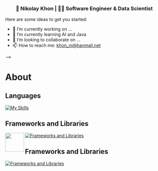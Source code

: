 <div align="center">
<h3> 👨 Nikolay Khon | 👨‍💻 Software Engineer & Data Scientist </h3> 
</div>

Here are some ideas to get you started:

- 🔭 I’m currently working on ...
- 🌱 I’m currently learning AI and Java
- 👯 I’m looking to collaborate on ...
- 📫 How to reach me: khon_ni@hanmail.net

-->

# About 
## Languages

[![My Skills](https://skillicons.dev/icons?i=java,cs,py,javascript&theme=light)](https://skillicons.dev)

## Frameworks and Libraries

[![Frameworks and Libraries](https://skillicons.dev/icons?i=spring,hibernate,dotnet,html,css,tensorflow,docker&theme=light)](https://skillicons.dev)
<img align="left" width="60px" src="https://numpy.org/images/logo.svg"/>

## Frameworks and Libraries

[![Frameworks and Libraries](https://skillicons.dev/icons?i=spring,hibernate,dotnet,html,css,tensorflow,docker,,visualstudio,vscode,idea&theme=light)](https://skillicons.dev)

<!---
niklaus2019/niklaus2019 is a ✨ special ✨ repository because its README.md (this file) appears on your GitHub profile.
You can click the Preview link to take a look at your changes.
--->
